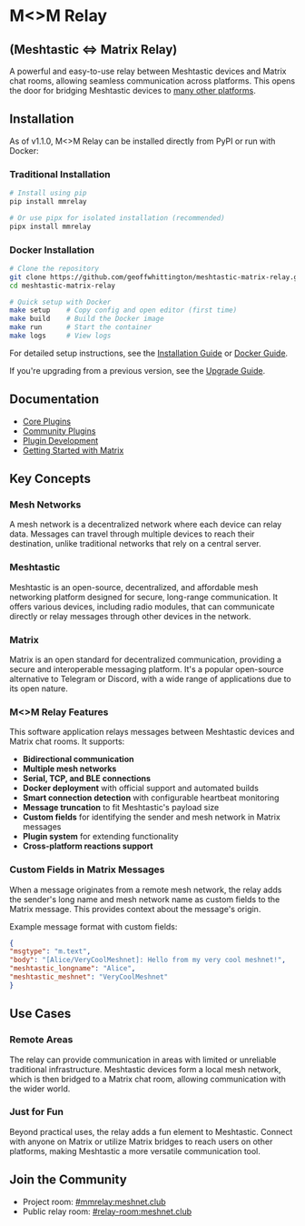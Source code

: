 # M<>M Relay

## (Meshtastic <=> Matrix Relay)

A powerful and easy-to-use relay between Meshtastic devices and Matrix chat rooms, allowing seamless communication across platforms. This opens the door for bridging Meshtastic devices to [many other platforms](https://matrix.org/bridges/).

## Installation

As of v1.1.0, M<>M Relay can be installed directly from PyPI or run with Docker:

### Traditional Installation

```bash
# Install using pip
pip install mmrelay

# Or use pipx for isolated installation (recommended)
pipx install mmrelay
```

### Docker Installation

```bash
# Clone the repository
git clone https://github.com/geoffwhittington/meshtastic-matrix-relay.git
cd meshtastic-matrix-relay

# Quick setup with Docker
make setup    # Copy config and open editor (first time)
make build    # Build the Docker image
make run      # Start the container
make logs     # View logs
```

For detailed setup instructions, see the [Installation Guide](https://github.com/geoffwhittington/meshtastic-matrix-relay/blob/main/docs/INSTRUCTIONS.md) or [Docker Guide](https://github.com/geoffwhittington/meshtastic-matrix-relay/blob/main/DOCKER.md).

If you're upgrading from a previous version, see the [Upgrade Guide](https://github.com/geoffwhittington/meshtastic-matrix-relay/blob/main/docs/UPGRADE_TO_V1.md).

## Documentation

- [Core Plugins](Core-Plugins.md)
- [Community Plugins](Community-Plugin-List.md)
- [Plugin Development](Community-Plugin-Development-Guide.md)
- [Getting Started with Matrix](Getting-Started-With-Matrix-&-MM-Relay.md)

## Key Concepts

### Mesh Networks

A mesh network is a decentralized network where each device can relay data. Messages can travel through multiple devices to reach their destination, unlike traditional networks that rely on a central server.

### Meshtastic

Meshtastic is an open-source, decentralized, and affordable mesh networking platform designed for secure, long-range communication. It offers various devices, including radio modules, that can communicate directly or relay messages through other devices in the network.

### Matrix

Matrix is an open standard for decentralized communication, providing a secure and interoperable messaging platform. It's a popular open-source alternative to Telegram or Discord, with a wide range of applications due to its open nature.

### M<>M Relay Features

This software application relays messages between Meshtastic devices and Matrix chat rooms. It supports:

- **Bidirectional communication**
- **Multiple mesh networks**
- **Serial, TCP, and BLE connections**
- **Docker deployment** with official support and automated builds
- **Smart connection detection** with configurable heartbeat monitoring
- **Message truncation** to fit Meshtastic's payload size
- **Custom fields** for identifying the sender and mesh network in Matrix messages
- **Plugin system** for extending functionality
- **Cross-platform reactions support**

### Custom Fields in Matrix Messages

When a message originates from a remote mesh network, the relay adds the sender's long name and mesh network name as custom fields to the Matrix message. This provides context about the message's origin.

Example message format with custom fields:

```json
{
"msgtype": "m.text",
"body": "[Alice/VeryCoolMeshnet]: Hello from my very cool meshnet!",
"meshtastic_longname": "Alice",
"meshtastic_meshnet": "VeryCoolMeshnet"
}
```

## Use Cases

### Remote Areas

The relay can provide communication in areas with limited or unreliable traditional infrastructure. Meshtastic devices form a local mesh network, which is then bridged to a Matrix chat room, allowing communication with the wider world.

### Just for Fun

Beyond practical uses, the relay adds a fun element to Meshtastic. Connect with anyone on Matrix or utilize Matrix bridges to reach users on other platforms, making Meshtastic a more versatile communication tool.

## Join the Community

- Project room: [#mmrelay:meshnet.club](https://matrix.to/#/#mmrelay:meshnet.club)
- Public relay room: [#relay-room:meshnet.club](https://matrix.to/#/#relay-room:meshnet.club)
